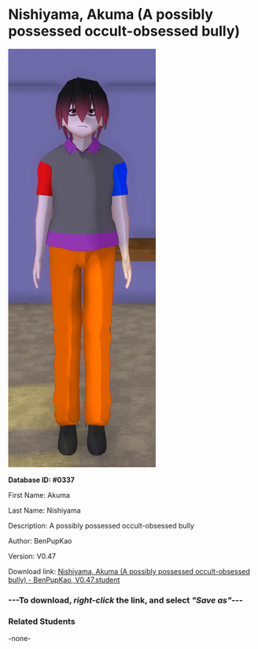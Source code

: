 # Nishiyama, Akuma (A possibly possessed occult-obsessed bully)

<img src="Files/Images/Nishiyama, Akuma (A possibly possessed occult-obsessed bully).png" title="Nishiyama, Akuma (A possibly possessed occult-obsessed bully) - BenPupKao, V0.47">

**Database ID: #0337**

First Name: Akuma

Last Name: Nishiyama

Description: A possibly possessed occult-obsessed bully

Author: BenPupKao

Version: V0.47

Download link: <a href="https://raw.githubusercontent.com/Arbiter1223/Daigaku-Gurashi-Custom-Students/master/Files/Studen%20Files/Nishiyama%2C%20Akuma%20(A%20possibly%20possessed%20occult-obsessed%20bully)%20-%20BenPupKao%2C%20V0.47.student">Nishiyama, Akuma (A possibly possessed occult-obsessed bully) - BenPupKao, V0.47.student</a>

### ---**To download, _right-click_ the link, and select _"Save as"_**---

### Related Students

-none-
